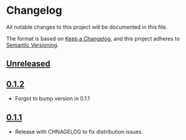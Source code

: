 # Changelog
All notable changes to this project will be documented in this file.

The format is based on [Keep a Changelog](https://keepachangelog.com/en/1.0.0/),
and this project adheres to [Semantic Versioning](https://semver.org/spec/v2.0.0.html).

## [Unreleased]

## [0.1.2]

- Forgot to bump version in 0.1.1

## [0.1.1]

- Release with CHNAGELOG to fix distribution issues

[unreleased]: https://github.com/mbhall88/ontime/compare/0.1.2...HEAD
[0.1.2]: https://github.com/mbhall88/ontime/compare/0.1.1...0.1.2
[0.1.1]: https://github.com/mbhall88/ontime/compare/0.1.0...0.1.1
